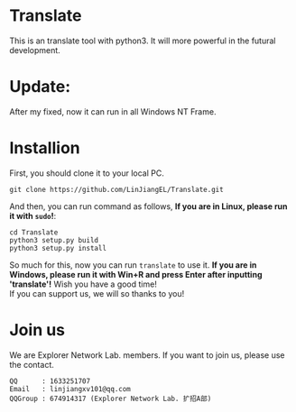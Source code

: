# Translate
This is an translate tool with python3. It will more powerful in the futural development.  

# Update:  
After my fixed, now it can run in all Windows NT Frame.  

# Installion
First, you should clone it to your local PC.  
```
git clone https://github.com/LinJiangEL/Translate.git
```
And then, you can run command as follows, **If you are in Linux, please run it with `sudo`!**:
```
cd Translate
python3 setup.py build
python3 setup.py install
```
So much for this, now you can run `translate` to use it. **If you are in Windows, please run it with Win+R and press Enter after inputting 'translate'!**
Wish you have a good time!  
If you can support us, we will so thanks to you!  
  
# Join us
We are Explorer Network Lab. members. If you want to join us, please use the contact.  
```
QQ      : 1633251707
Email   : linjiangxv101@qq.com
QQGroup : 674914317 (Explorer Network Lab. 扩招A部)
```
